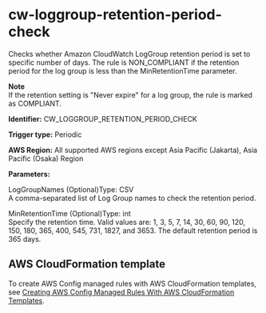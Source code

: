 # cw\-loggroup\-retention\-period\-check<a name="cw-loggroup-retention-period-check"></a>

Checks whether Amazon CloudWatch LogGroup retention period is set to specific number of days\. The rule is NON\_COMPLIANT if the retention period for the log group is less than the MinRetentionTime parameter\. 

**Note**  
If the retention setting is "Never expire" for a log group, the rule is marked as COMPLIANT\.

**Identifier:** CW\_LOGGROUP\_RETENTION\_PERIOD\_CHECK

**Trigger type:** Periodic

**AWS Region:** All supported AWS regions except Asia Pacific \(Jakarta\), Asia Pacific \(Osaka\) Region

**Parameters:**

LogGroupNames \(Optional\)Type: CSV  
A comma\-separated list of Log Group names to check the retention period\.

MinRetentionTime \(Optional\)Type: int  
Specify the retention time\. Valid values are: 1, 3, 5, 7, 14, 30, 60, 90, 120, 150, 180, 365, 400, 545, 731, 1827, and 3653\. The default retention period is 365 days\.

## AWS CloudFormation template<a name="w85aac12c32c17b9d137c17"></a>

To create AWS Config managed rules with AWS CloudFormation templates, see [Creating AWS Config Managed Rules With AWS CloudFormation Templates](aws-config-managed-rules-cloudformation-templates.md)\.